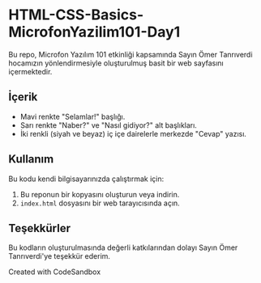 # HTML-CSS-Basics-MicrofonYazilim101-Day1

Bu repo, Microfon Yazılım 101 etkinliği kapsamında Sayın Ömer Tanrıverdi hocamızın yönlendirmesiyle oluşturulmuş basit bir web sayfasını içermektedir.

## İçerik

- Mavi renkte "Selamlar!" başlığı.
- Sarı renkte "Naber?" ve "Nasıl gidiyor?" alt başlıkları.
- İki renkli (siyah ve beyaz) iç içe dairelerle merkezde "Cevap" yazısı.

## Kullanım

Bu kodu kendi bilgisayarınızda çalıştırmak için:

1. Bu reponun bir kopyasını oluşturun veya indirin.
2. `index.html` dosyasını bir web tarayıcısında açın.

## Teşekkürler

Bu kodların oluşturulmasında değerli katkılarından dolayı Sayın Ömer Tanrıverdi'ye teşekkür ederim.


Created with CodeSandbox

